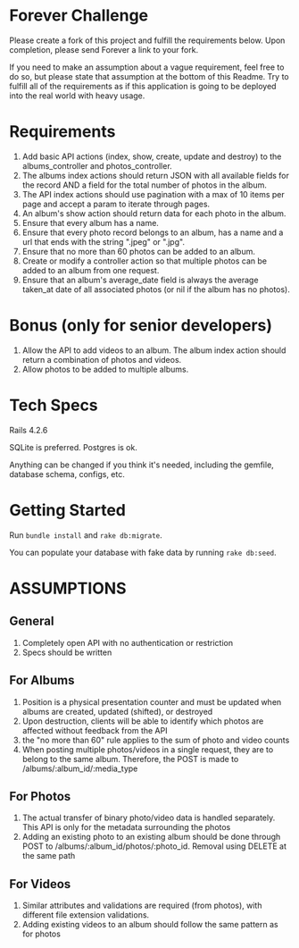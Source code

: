 # Forever Challenge
Please create a fork of this project and fulfill the requirements below.  Upon completion, please send Forever a link to your fork.

If you need to make an assumption about a vague requirement, feel free to do so, but please state that assumption at the bottom of this Readme.  Try to fulfill all of the requirements as if this application is going to be deployed into the real world with heavy usage.


# Requirements
1. Add basic API actions (index, show, create, update and destroy) to the albums_controller and photos_controller.
2. The albums index actions should return JSON with all available fields for the record AND a field for the total number of photos in the album.
3. The API index actions should use pagination with a max of 10 items per page and accept a param to iterate through pages.
4. An album's show action should return data for each photo in the album.
5. Ensure that every album has a name.
6. Ensure that every photo record belongs to an album, has a name and a url that ends with the string ".jpeg" or ".jpg".
7. Ensure that no more than 60 photos can be added to an album.
8. Create or modify a controller action so that multiple photos can be added to an album from one request.
9. Ensure that an album's average_date field is always the average taken_at date of all associated photos (or nil if the album has no photos).


# Bonus (only for senior developers)
1. Allow the API to add videos to an album.  The album index action should return a combination of photos and videos.
2. Allow photos to be added to multiple albums.


# Tech Specs
Rails 4.2.6

SQLite is preferred. Postgres is ok.

Anything can be changed if you think it's needed, including the gemfile, database schema, configs, etc.


# Getting Started
Run `bundle install` and `rake db:migrate`.

You can populate your database with fake data by running `rake db:seed`.

# ASSUMPTIONS
## General
1. Completely open API with no authentication or restriction
2. Specs should be written
## For Albums
1. Position is a physical presentation counter and must be updated when albums are created, updated (shifted), or destroyed
2. Upon destruction, clients will be able to identify which photos are affected without feedback from the API
3. the "no more than 60" rule applies to the sum of photo and video counts
4. When posting multiple photos/videos in a single request, they are to belong to the same album. Therefore, the POST is made to /albums/:album_id/:media_type
## For Photos
1. The actual transfer of binary photo/video data is handled separately. This API is only for the metadata surrounding the photos
2. Adding an existing photo to an existing album should be done through POST to /albums/:album_id/photos/:photo_id.  Removal using DELETE at the same path
## For Videos
1. Similar attributes and validations are required (from photos), with different file extension validations.
2. Adding existing videos to an album should follow the same pattern as for photos


